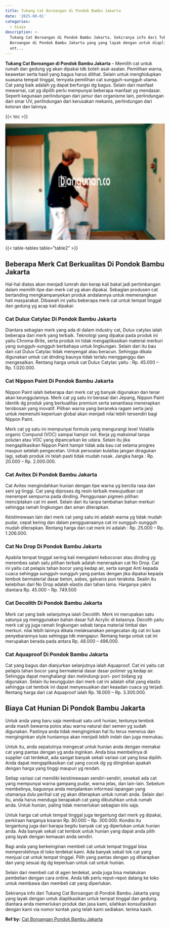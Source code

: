 ```yaml
---
title: Tukang Cat Boroangan di Pondok Bambu Jakarta
date: '2025-08-01'
categories:
  - biaya
description: >-
  Tukang Cat Boroangan di Pondok Bambu Jakarta. Sekiranya info dari Tukang Cat
  Boroangan di Pondok Bambu Jakarta yang yang layak dengan untuk diaplikasikan
  unt...
---
```


**Tukang Cat Boroangan di Pondok Bambu Jakarta** – Memilih cat untuk rumah dan gedung yg akan dipakai tdk boleh asal-asalan. Pemilihan warna, keawetan serta hasil yang bagus harus dilihat. Selain untuk menghidupkan suasana tempat tinggal, ternyata pemilihan cat sungguh-sungguh utama. Cat yang baik adalah yg dapat berfungsi dg bagus. Selain dari manfaat mewarnai, cat yg dipilih perlu mempunyai beberapa manfaat yg mendasar. Seperti kegunaan perlindungan dari jamur dan organisme lain, perlindungan dari sinar UV, perlindungan dari kerusakan mekanis, perlindungan dari kotoran dan lainnya.

{{< toc >}}

![Tukang Cat Boroangan di Pondok Bambu Jakarta](/images/jasa-cat-murah22.png)

{{< table-tables table="table2" >}}

## Beberapa Merk Cat Berkualitas Di Pondok Bambu Jakarta

Hal-hal diatas akan menjadi lumrah dan kerap kali bakal jadi pertimbangan dalam memilih tipe dan merk cat yg akan dipakai. Sebagian produsen cat bertanding mengkampanyekan produk andalannya untuk memenangkan hati masyarakat. Dibawah ini yaitu beberapa merk cat untuk tempat tinggal dan gedung yg acap kali dipakai:

### Cat Dulux Catylac Di Pondok Bambu Jakarta

Diantara sebagian merk yang ada di dalam industry cat, Dulux catylax ialah beberapa dari merk yang terbaik. Teknologi yang dipakai pada produk ini yaitu Chroma-Brite, serta produk ini tidak mengaplikasikan material merkuri yang sungguh-sungguh berbahaya untuk lingkungan. Selain dari itu bau dari cat Dulux Catylac tidak menyengat atau beracun. Sehingga dikala digunakan untuk cat dinding baunya tidak terlalu mengganggu dan mengesalkan. Rentang harga untuk cat Dulux Catylac yaitu : Rp. 45.000 – Rp. 1.020.000.

### Cat Nippon Paint Di Pondok Bambu Jakarta

Nippon Paint ialah beberapa dari merk cat yg banyak digunakan dan tenar akan keunggulannya. Merk cat yg satu ini berasal dari Jepang, Nippon Paint identik dg produk yang berkualitas premium serta senantiasa menerapkan terobosan yang inovatif. Pilihan warna yang beraneka ragam serta janji untuk memenuhi keperluan global akan menjadi nilai lebih tersendiri bagi Nippon Paint.

Merk cat yg satu ini mempunyai formula yang mengurangi level Volatile organic Compund (VOC) sampai hampir nol. Kerja yg maksimal tanpa polutan atau VOC yang dipancarkan ke udara. Selain itu jika mengaplikasikan Nippon Paint hampir tidak ada bau cat selama progres maupun setelah pengecetan. Untuk persoalan kulaitas jangan diragukan lagi, sebab produk ini telah pasti tidak mudah rusak. Jangka harga : Rp. 20.000 – Rp. 2.000.000.

### Cat Avitex Di Pondok Bambu Jakarta

Cat Avitex mengindahkan hunian dengan tipe warna yg bercita rasa dan seni yg tinggi. Cat yang diproses dg resin terbaik mewujudkan cat menempel sempurna pada dinding. Penggunaan pigmen pilihan menciptakan cat ini awet. Selain dari itu tanpa tambahan bahan merkuri sehingga ramah lingkungan dan aman diterapkan.

Keistimewaan lain dari merk cat yang satu ini adalah warna yg tidak mudah pudar, cepat kering dan dalam pengguanaanya cat ini sungguh-sungguh mudah diterapkan. Rentang harga dari cat merk ini adalah : Rp. 25.000 – Rp. 1.206.000.

### Cat No Drop Di Pondok Bambu Jakarta

Apabila tempat tinggal sering kali mengalami kebocoran atau dinding yg merembes salah satu pilihan terbaik adalah menerapkan cat No Drop. Cat ini yaitu cat pelapis tahan bocor yang kedap air, serta sangat Anti kepada cuaca sehingga sungguh-sungguh yang pantas dengan jika dipakai kepada tembok bermaterial dasar beton, asbes, galvanis pun terakota. Sealin itu kelebihan dari No Drop adalah elastis dan tahan lama. Harganya yakni diantara Rp. 45.000 – Rp. 749.500

### Cat Decolith Di Pondok Bambu Jakarta

Merk cat yang baik selanjutnya ialah Decolith. Merk ini merupakan satu satunya yg menggunakan bahan dasar full Acrylic di kelasnya. Decolih yaitu merk cat yg juga ramah lingkungan sebab tanpa material timbal dan merkuri. nilai lebih lainnya dikala melaksanakan pengecatan dg cat ini luas penyebarannya luas sehingga tdk mengapur. Rentang harga untuk cat ini merupakan berada pada antara Rp. 48.000 – 496.000.

### Cat Aquaproof Di Pondok Bambu Jakarta

Cat yang bagus dan dianjurkan selanjutnya ialah Aquaproof. Cat ini yaitu cat pelapis tahan bocor yang bermaterial dasar dasar polimer yg kedap air. Sehingga dapat menghalangi dan melindungi pori- pori bidang yg digunakan. Selain itu keunggulan dari merk cat ini adalah sifat yang elastis sehingga cat tembok ini dapat menyesuaikan dari keaadan cuaca yg terjadi. Rentang harga dari cat Aquaproof ialah Rp. 18.000 – Rp. 3.300.000.

## Biaya Cat Hunian Di Pondok Bambu Jakarta

Untuk anda yang baru saja membuat satu unit hunian, tentunya tembok anda masih bewarna polos atau warna natural dari semen yg sudah digunakan. Pastinya anda tidak menginginkan hal itu terus menerus dan menginginkan style huniannya akan menjadi lebih indah dan juga memukau.

Untuk itu, anda sepatutnya mengecat untuk hunian anda dengan memakai cat yang pantas dengan yg anda inginkan. Anda bisa membelinya di supplier cat terdekat, ada sangat banyak sekali variasi cat yang bisa dipilih. Anda dapat mengaplikasikan cat yang cocok dg yg diinginkan apakah dengan harga yang tinggi maupun yg rendah.

Setiap variasi cat memiliki keistimewaan sendiri-sendiri, sesekali ada cat yang mempunyai warna gampang pudar, warna jelas, dan lain-lain. Sebelum membelinya, bagusnya anda menjalankan informasi lapangan yang utamanya dulu perihal cat yg akan diterapkan untuk rumah anda. Selain dari itu, anda harus menduga berapakah cat yang dibutuhkan untuk rumah anda. Untuk hunian, paling tidak memerlukan sebagian kilo saja.

Untuk harga cat untuk tempat tinggal juga tergantung dari merk yg dipakai, perkiraan harganya kisaran Rp. 80.000 – Rp. 300.000. Kondisi itu tergantung juga dari barapa begitu banyak cat yg diperlukan untuk hunian anda. Ada banyak sekali cat tembok untuk hunian yang dapat anda pilih yang layak dengan kemauan anda sendiri.

Bagi anda yang berkeinginan membeli cat untuk tempat tinggal bisa memperolehnya di toko terdekat kami. Ada banyak sekali tok cat yang menjual cat untuk tempat tinggal. Pilih yang pantas dengan yg diharapkan dan yang sesuai dg dg keperluan untuk cat untuk hunian.

Selain dari membeli cat di agen terdekat, anda juga bisa melakukan pembelian dengan cara online. Anda tdk perlu repot-repot datang ke toko untuk membawa dan membeli cat yang diperlukan.

Sekiranya info dari Tukang Cat Boroangan di Pondok Bambu Jakarta yang yang layak dengan untuk diaplikasikan untuk tempat tinggal dan gedung. diantara anda memerlukan produk dan jasa kami, silahkan konsultasikan dengan kami via nomor kontak yang telah kami sediakan. terima kasih.

**Ref by:** [Cat Boroangan Pondok Bambu Jakarta](https://id.wikipedia.org/wiki/Cat)
